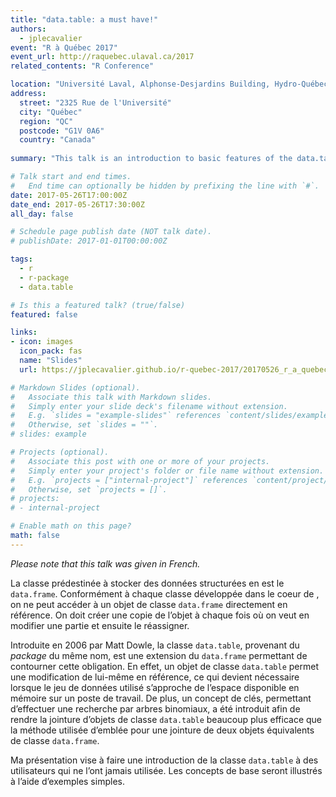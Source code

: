 ```yaml
---
title: "data.table: a must have!"
authors:
  - jplecavalier
event: "R à Québec 2017"
event_url: http://raquebec.ulaval.ca/2017
related_contents: "R Conference"

location: "Université Laval, Alphonse-Desjardins Building, Hydro-Québec Room"
address:
  street: "2325 Rue de l'Université"
  city: "Québec"
  region: "QC"
  postcode: "G1V 0A6"
  country: "Canada"
  
summary: "This talk is an introduction to basic features of the data.table package."

# Talk start and end times.
#   End time can optionally be hidden by prefixing the line with `#`.
date: 2017-05-26T17:00:00Z
date_end: 2017-05-26T17:30:00Z
all_day: false

# Schedule page publish date (NOT talk date).
# publishDate: 2017-01-01T00:00:00Z

tags:
  - r
  - r-package
  - data.table

# Is this a featured talk? (true/false)
featured: false

links:
- icon: images
  icon_pack: fas
  name: "Slides"
  url: https://jplecavalier.github.io/r-quebec-2017/20170526_r_a_quebec.html

# Markdown Slides (optional).
#   Associate this talk with Markdown slides.
#   Simply enter your slide deck's filename without extension.
#   E.g. `slides = "example-slides"` references `content/slides/example-slides.md`.
#   Otherwise, set `slides = ""`.
# slides: example

# Projects (optional).
#   Associate this post with one or more of your projects.
#   Simply enter your project's folder or file name without extension.
#   E.g. `projects = ["internal-project"]` references `content/project/deep-learning/index.md`.
#   Otherwise, set `projects = []`.
# projects:
# - internal-project

# Enable math on this page?
math: false
---
```


*Please note that this talk was given in French.*

La classe prédestinée à stocker des données structurées en <i class="fab fa-r-project"></i> est le `data.frame`. Conformément à chaque classe développée dans
le coeur de <i class="fab fa-r-project"></i>, on ne peut accéder à un objet de classe `data.frame` directement en référence. On doit créer une copie de l’objet
à chaque fois où on veut en modifier une partie et ensuite le réassigner.

Introduite en 2006 par Matt Dowle, la classe `data.table`, provenant du *package* du même nom, est une extension du `data.frame` permettant de contourner cette
obligation. En effet, un objet de classe `data.table` permet une modification de lui-même en référence, ce qui devient nécessaire lorsque le jeu de données
utilisé s’approche de l’espace disponible en mémoire sur un poste de travail. De plus, un concept de clés, permettant d’effectuer une recherche par arbres
binomiaux, a été introduit afin de rendre la jointure d’objets de classe `data.table` beaucoup plus efficace que la méthode utilisée d’emblée pour une jointure
de deux objets équivalents de classe `data.frame`.

Ma présentation vise à faire une introduction de la classe `data.table` à des utilisateurs qui ne l’ont jamais utilisée. Les concepts de base seront illustrés
à l’aide d’exemples simples.

